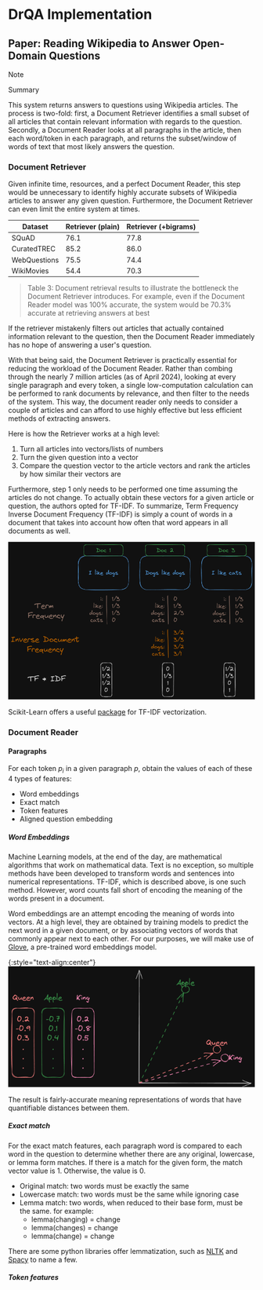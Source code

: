 # DrQA Implementation

## Paper: Reading Wikipedia to Answer Open-Domain Questions

> [!NOTE]
> Summary
>
> This system returns answers to questions using Wikipedia articles. The process is two-fold: first, a Document Retriever identifies a small subset of all articles that contain relevant information with regards to the question. Secondly, a Document Reader looks at all paragraphs in the article, then each word/token in each paragraph, and returns the subset/window of words of text that most likely answers the question.

### Document Retriever

Given infinite time, resources, and a perfect Document Reader, this step would be unnecessary to identify highly accurate subsets of Wikipedia articles to answer any given question. Furthermore, the Document Retriever can even limit the entire system at times.

| Dataset      | Retriever (plain) | Retriever (+bigrams) |
| ------------ | ----------------- | -------------------- |
| SQuAD        | 76.1              | 77.8                 |
| CuratedTREC  | 85.2              | 86.0                 |
| WebQuestions | 75.5              | 74.4                 |
| WikiMovies   | 54.4              | 70.3                 |
> Table 3: Document retrieval results to illustrate the bottleneck the Document Retriever introduces. For example, even if the Document Reader model was 100% accurate, the system would be 70.3% accurate at retrieving answers at best

If the retriever mistakenly filters out articles that actually contained information relevant to the question, then the Document Reader immediately has no hope of answering a user's question.

With that being said, the Document Retriever is practically essential for reducing the workload of the Document Reader. Rather than combing through the nearly 7 million articles (as of April 2024), looking at every single paragraph and every token, a single low-computation calculation can be performed to rank documents by relevance, and then filter to the needs of the system. This way, the document reader only needs to consider a couple of articles and can afford to use highly effective but less efficient methods of extracting answers.

Here is how the Retriever works at a high level:

1. Turn all articles into vectors/lists of numbers
2. Turn the given question into a vector
3. Compare the question vector to the article vectors and rank the articles by how similar their vectors are

Furthermore, step 1 only needs to be performed one time assuming the articles do not change. To actually obtain these vectors for a given article or question, the authors opted for TF-IDF. To summarize, Term Frequency Inverse Document Frequency (TF-IDF) is simply a count of words in a document that takes into account how often that word appears in all documents as well.

![TF-IDF Demonstration](resources/Reading%20Wikipedia%20to%20Answer%20Open-Domain%20Questions%202024-05-04%2022.00.09.excalidraw.png)

Scikit-Learn offers a useful [package](https://scikit-learn.org/stable/modules/generated/sklearn.feature_extraction.text.TfidfVectorizer.html) for TF-IDF vectorization.

### Document Reader

#### Paragraphs

For each token $p_i$ in a given paragraph $p$, obtain the values of each of these 4 types of features:

- Word embeddings
- Exact match
- Token features
- Aligned question embedding

##### Word Embeddings

Machine Learning models, at the end of the day, are mathematical algorithms that work on mathematical data. Text is no exception, so multiple methods have been developed to transform words and sentences into numerical representations. TF-IDF, which is described above, is one such method. However, word counts fall short of encoding the meaning of the words present in a document.

Word embeddings are an attempt encoding the meaning of words into vectors. At a high level, they are obtained by training models to predict the next word in a given document, or by associating vectors of words that commonly appear next to each other. For our purposes, we will make use of [Glove](https://nlp.stanford.edu/projects/glove/), a pre-trained word embeddings model.

{:style="text-align:center"}
![Word Embeddings Visualization](resources/DrQA%202024-07-27%2010.28.36.excalidraw.png)

The result is fairly-accurate meaning representations of words that have quantifiable distances between them.

##### Exact match

For the exact match features, each paragraph word is compared to each word in the question to determine whether there are any original, lowercase, or lemma form matches. If there is a match for the given form, the match vector value is 1. Otherwise, the value is 0.

- Original match: two words must be exactly the same
- Lowercase match: two words must be the same while ignoring case
- Lemma match: two words, when reduced to their base form, must be the same. for example:
  - lemma(changing) = change
  - lemma(changes) = change
  - lemma(change) = change

There are some python libraries offer lemmatization, such as [NLTK](https://www.nltk.org/api/nltk.stem.wordnet.html) and [Spacy](https://spacy.io/usage/linguistic-features#lemmatization) to name a few.

##### Token features
